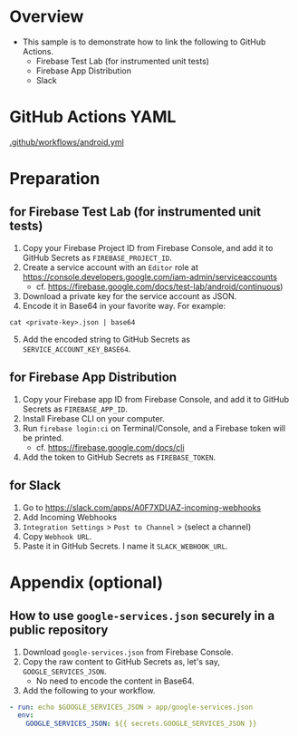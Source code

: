 # Overview
* This sample is to demonstrate how to link the following to GitHub Actions.
  * Firebase Test Lab (for instrumented unit tests)
  * Firebase App Distribution
  * Slack

# GitHub Actions YAML
[.github/workflows/android.yml](.github/workflows/android.yml)

# Preparation
## for Firebase Test Lab (for instrumented unit tests)
1. Copy your Firebase Project ID from Firebase Console, and add it to GitHub Secrets as `FIREBASE_PROJECT_ID`.
2. Create a service account with an `Editor` role at https://console.developers.google.com/iam-admin/serviceaccounts
    * cf. https://firebase.google.com/docs/test-lab/android/continuous)
3. Download a private key for the service account as JSON.
4. Encode it in Base64 in your favorite way. For example:
```shell
cat <private-key>.json | base64
```
5. Add the encoded string to GitHub Secrets as `SERVICE_ACCOUNT_KEY_BASE64`.

## for Firebase App Distribution
1. Copy your Firebase app ID from Firebase Console, and add it to GitHub Secrets as `FIREBASE_APP_ID`.
2. Install Firebase CLI on your computer.
3. Run `firebase login:ci` on Terminal/Console, and a Firebase token will be printed.
    * cf. https://firebase.google.com/docs/cli
4. Add the token to GitHub Secrets as `FIREBASE_TOKEN`.

## for Slack
1. Go to https://slack.com/apps/A0F7XDUAZ-incoming-webhooks
2. Add Incoming Webhooks
3. `Integration Settings` > `Post to Channel` > (select a channel)
4. Copy `Webhook URL`.
5. Paste it in GitHub Secrets. I name it `SLACK_WEBHOOK_URL`.

# Appendix (optional)
## How to use `google-services.json` securely in a public repository
1. Download `google-services.json` from Firebase Console.
2. Copy the raw content to GitHub Secrets as, let's say, `GOOGLE_SERVICES_JSON`.
    * No need to encode the content in Base64.
3. Add the following to your workflow.
```yaml
- run: echo $GOOGLE_SERVICES_JSON > app/google-services.json
  env:
    GOOGLE_SERVICES_JSON: ${{ secrets.GOOGLE_SERVICES_JSON }}
```
